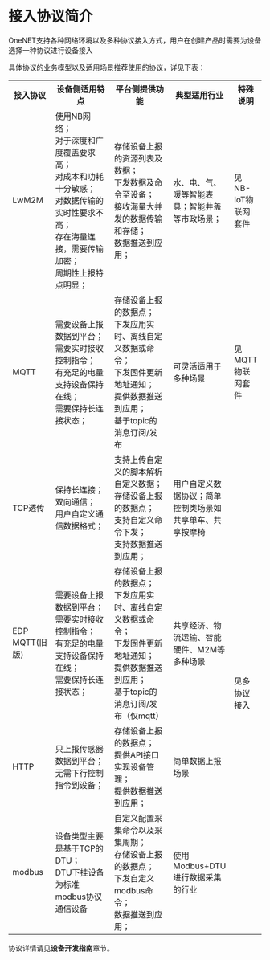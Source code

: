 # 接入协议简介

OneNET支持各种网络环境以及多种协议接入方式，用户在创建产品时需要为设备选择一种协议进行设备接入

具体协议的业务模型以及适用场景推荐使用的协议，详见下表：

<table>
<tr><th width="10%">接入协议</th><th width="25%">设备侧适用特点</th><th width="25%">平台侧提供功能</th><th>典型适用行业</th><th>特殊说明</th></tr>
<tr><td>LwM2M</td><td>使用NB网络；<br>对于深度和广度覆盖要求高；<br>对成本和功耗十分敏感；<br>对数据传输的实时性要求不高；<br>存在海量连接，需要传输加密；<br>周期性上报特点明显；</td><td>存储设备上报的资源列表及数据；<br>下发数据及命令至设备；<br>接收海量大并发的数据传输和存储；<br>数据推送到应用；</td><td>水、电、气、暖等智能表具；智能井盖等市政场景；<td>见NB-IoT物联网套件</td></td></tr>
<tr><td>MQTT</td><td>需要设备上报数据到平台；<br>需要实时接收控制指令；<br>有充足的电量支持设备保持在线；<br>需要保持长连接状态；</td><td>存储设备上报的数据点；<br>下发应用实时、离线自定义数据或命令；<br>下发固件更新地址通知；<br>提供数据推送到应用；<br>基于topic的消息订阅/发布<td>可灵活适用于多种场景</td><td>见MQTT物联网套件</td></tr>
<tr><td>TCP透传</td><td>保持长连接；<br>双向通信；<br>用户自定义通信数据格式；</td><td>支持上传自定义的脚本解析自定义数据；<br>存储设备上报的数据点；<br>支持自定义命令下发；<br>支持数据推送到应用；</td><td>用户自定义数据协议；简单控制类场景如共享单车、共享按摩椅</td><td rowspan="4">见多协议接入</td></tr>
<tr><td>EDP<br>MQTT(旧版)</td><td>需要设备上报数据到平台；<br>需要实时接收控制指令；<br>有充足的电量支持设备保持在线；<br>需要保持长连接状态；</td><td>存储设备上报的数据点；<br>下发应用实时、离线自定义数据或命令；<br>下发固件更新地址通知；<br>提供数据推送到应用；<br>基于topic的消息订阅/发布（仅mqtt）</td><td>共享经济、物流运输、智能硬件、M2M等多种场景</td></tr>
<tr><td>HTTP</td><td>只上报传感器数据到平台；<br>无需下行控制指令到设备；</td><td>存储设备上报的数据点；<br>提供API接口实现设备管理；<br>提供数据推送到应用；</td><td>简单数据上报场景</td></tr>
<tr><td>modbus</td><td>设备类型主要是基于TCP的DTU；<br>DTU下挂设备为标准modbus协议通信设备</td><td>自定义配置采集命令以及采集周期；<br>存储设备上报的数据点；<br>下发自定义modbus命令；<br>数据推送到应用；</td><td>使用Modbus+DTU进行数据采集的行业</td></tr>
</table>



协议详情请见**设备开发指南**章节。

